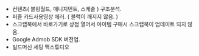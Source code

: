 

- 컨텐츠( 블핑월드, 매니지먼트, 스케줄 ) 구조분석.
- 퍼즐 카드사용영상 에러. ( 블럭이 깨지지 않음. )
- 스크랩북에서 바로가기로 상점 열어서 아이템 구매시 스크랩북이 업데이트 되지 않음.
- Google Admob SDK  버전업.  
- 빌드머신 세팅 맥스튜디오





